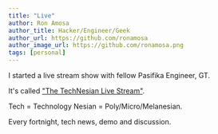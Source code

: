 ```yaml
---
title: "Live"
author: Ron Amosa
author_title: Hacker/Engineer/Geek
author_url: https://github.com/ronamosa
author_image_url: https://github.com/ronamosa.png
tags: [personal]
---
```


I started a live stream show with fellow Pasifika Engineer, GT.

It's called ["The TechNesian Live Stream"](https://www.youtube.com/@TechNesianLiveStream/streams).

Tech = Technology
Nesian = Poly/Micro/Melanesian.

Every fortnight, tech news, demo and discussion.
